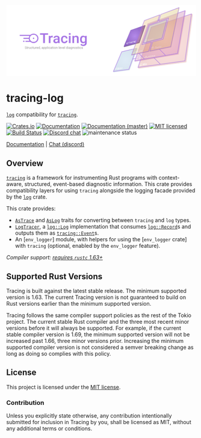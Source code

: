 ![Tracing — Structured, application-level diagnostics][splash]

[splash]: https://raw.githubusercontent.com/tokio-rs/tracing/master/assets/splash.svg

# tracing-log

[`log`] compatibility for [`tracing`].

[![Crates.io][crates-badge]][crates-url]
[![Documentation][docs-badge]][docs-url]
[![Documentation (master)][docs-master-badge]][docs-master-url]
[![MIT licensed][mit-badge]][mit-url]
[![Build Status][actions-badge]][actions-url]
[![Discord chat][discord-badge]][discord-url]
![maintenance status][maint-badge]

[Documentation][docs-url] | [Chat (discord)][discord-url]


[crates-badge]: https://img.shields.io/crates/v/tracing-log.svg
[crates-url]: https://crates.io/crates/tracing-log
[docs-badge]: https://docs.rs/tracing-log/badge.svg
[docs-url]: https://docs.rs/tracing-log
[docs-master-badge]: https://img.shields.io/badge/docs-master-blue
[docs-master-url]: https://tracing-rs.netlify.com/tracing_log
[mit-badge]: https://img.shields.io/badge/license-MIT-blue.svg
[mit-url]: LICENSE
[actions-badge]: https://github.com/tokio-rs/tracing/workflows/CI/badge.svg
[actions-url]:https://github.com/tokio-rs/tracing/actions?query=workflow%3ACI
[discord-badge]: https://img.shields.io/discord/500028886025895936?logo=discord&label=discord&logoColor=white
[discord-url]: https://discord.gg/EeF3cQw
[maint-badge]: https://img.shields.io/badge/maintenance-experimental-blue.svg

## Overview

[`tracing`] is a framework for instrumenting Rust programs with context-aware,
structured, event-based diagnostic information. This crate provides
compatibility layers for using `tracing` alongside the logging facade provided
by the [`log`] crate.

This crate provides:

- [`AsTrace`] and [`AsLog`] traits for converting between `tracing` and `log` types.
- [`LogTracer`], a [`log::Log`] implementation that consumes [`log::Record`]s
  and outputs them as [`tracing::Event`]s.
- An [`env_logger`] module, with helpers for using the [`env_logger` crate]
  with `tracing` (optional, enabled by the `env_logger` feature).

[`tracing`]: https://crates.io/crates/tracing
[`log`]: https://crates.io/crates/log
[`AsTrace`]: https://docs.rs/tracing-log/latest/tracing_log/trait.AsTrace.html
[`AsLog`]: https://docs.rs/tracing-log/latest/tracing_log/trait.AsLog.html
[`LogTracer`]: https://docs.rs/tracing-log/latest/tracing_log/struct.LogTracer.html
[`log::Log`]: https://docs.rs/log/latest/log/trait.Log.html
[`log::Record`]: https://docs.rs/log/latest/log/struct.Record.html
[`tracing::Subscriber`]: https://docs.rs/tracing/latest/tracing/trait.Subscriber.html
[`tracing::Event`]: https://docs.rs/tracing/latest/tracing/struct.Event.html

*Compiler support: [requires `rustc` 1.63+][msrv]*

[msrv]: #supported-rust-versions

## Supported Rust Versions

Tracing is built against the latest stable release. The minimum supported
version is 1.63. The current Tracing version is not guaranteed to build on Rust
versions earlier than the minimum supported version.

Tracing follows the same compiler support policies as the rest of the Tokio
project. The current stable Rust compiler and the three most recent minor
versions before it will always be supported. For example, if the current stable
compiler version is 1.69, the minimum supported version will not be increased
past 1.66, three minor versions prior. Increasing the minimum supported compiler
version is not considered a semver breaking change as long as doing so complies
with this policy.

## License

This project is licensed under the [MIT license](LICENSE).

### Contribution

Unless you explicitly state otherwise, any contribution intentionally submitted
for inclusion in Tracing by you, shall be licensed as MIT, without any additional
terms or conditions.
